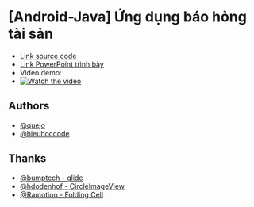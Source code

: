 # [Android-Java] Ứng dụng báo hỏng tài sản
- [Link source code]()
- [Link PowerPoint trình bày]()
- Video demo:
- [![Watch the video](https://img.youtube.com/vi/QhBqCxbd7o0/hqdefault.jpg)](https://www.youtube.com/embed/QhBqCxbd7o0)

## Authors

- [@quejo](https://github.com/queojo2002)
- [@hieuhoccode](https://github.com/hieuhoccode287)

## Thanks

- [@bumptech - glide](https://github.com/bumptech/glide)
- [@hdodenhof - CircleImageView](https://github.com/hdodenhof/CircleImageView)
- [@Ramotion - Folding Cell](https://github.com/Ramotion/folding-cell-android)
